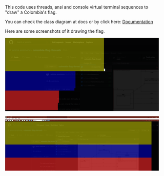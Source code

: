 This code uses threads, ansi and console virtual terminal sequences to "draw" a Colombia's flag.

You can check the class diagram at docs or by click here: [Documentation](docs/classdiagram.jpg)

Here are some screenshots of it drawing the flag.

![Alt text](docs/1.png?raw=true "drawing")

![Alt text](docs/2.png?raw=true "finished flag")
